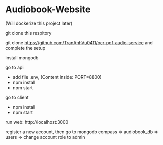 # Audiobook-Website
(Will dockerize this project later)

git clone this respitory

git clone https://github.com/TranAnhVu0411/ocr-pdf-audio-service and complete the setup

install mongodb

go to api
+ add file .env, (Content inside: PORT=8800)
+ npm install
+ npm start

go to client
+ npm install
+ npm start

run web: http://localhost:3000

register a new account, then go to mongodb compass => audiobook_db => users => change account role to admin 

